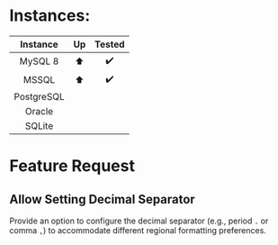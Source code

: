 # Instances:

| Instance     |   Up   | Tested  |
|:------------:|:------:|:-------:|
| MySQL 8      |   ⬆️    |   ✔️    |
| MSSQL        |   ⬆️    |   ✔️    |
| PostgreSQL   |        |         |
| Oracle       |        |         |
| SQLite       |        |         |

# Feature Request

## Allow Setting Decimal Separator

Provide an option to configure the decimal separator (e.g., period `.` or comma `,`) to accommodate different regional formatting preferences.

